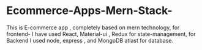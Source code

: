 # Ecommerce-Apps-Mern-Stack-
This is E-commerce app , completely based on mern technology, for frontend- I have used React, Material-ui , Redux for state-management, for Backend I used node,
express , and MongoDB atlast for database. 
